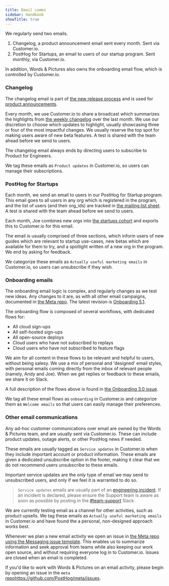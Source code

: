 ```yaml
---
title: Email comms
sidebar: Handbook
showTitle: true
---
```


We regularly send two emails. 

1. Changelog, a product announcement email sent every month. Sent via Customer.io. 
2. PostHog for Startups, an email to users of our startup program. Sent monthly, via Customer.io.

In addition, Words & Pictures also owns the onboarding email flow, which is controlled by Customer.io. 

### Changelog
The changelog email is part of [the new release process](/handbook/engineering/release-new-version) and is used for [product announcements](/handbook/growth/words-and-pictures/product-announcements).

Every month, we use Customer.io to share a broadcast which summarizes the highlights from [the weekly changelog](/changelog) over the last month. We use our discretion to choose which updates to highlight, usually showcasing three or four of the most impactful changes. We usually reserve the top spot for making users aware of new beta features. A test is shared with the team ahead before we send to users. 

The changelog email always ends by directing users to subscribe to Product for Engineers. 

We tag these emails as `Product updates` in Customer.io, so users can manage their subscriptions. 

### PostHog for Startups
Each month, we send an email to users in our PostHog for Startup program. This email goes to all users in any org which is registered in the program, and the list of users (and their org_ids) are tracked in [the mailing list sheet](https://docs.google.com/spreadsheets/d/1ryDGzXcG0OSH-GoX-zlI2CKwNu-6Zivi7EM32WLdids/edit?usp=sharing). A test is shared with the team ahead before we send to users. 

Each month, Joe combines new orgs into [the startups cohort](https://app.posthog.com/cohorts/44794) and exports this to Customer.io for this email. 

The email is usually comprised of three sections, which inform users of new guides which are relevant to startup use-cases, new betas which are available for them to try, and a spotlight written of a new org in the program. We end by asking for feedback.

We categorize these emails as `Actually useful marketing emails` in Customer.io, so users can unsubscribe if they wish. 

### Onboarding emails
The onboarding email logic is complex, and regularly changes as we test new ideas. Any changes to it are, as with all other email campaigns, documented in [the Meta repo](https://github.com/PostHog/meta/). The latest revision is [Onboarding 5.1](https://github.com/PostHog/meta/issues/197). 

The onboarding flow is composed of several workflows, with dedicated flows for: 

- All cloud sign-ups
- All self-hosted sign-ups
- All open-source deploys
- Cloud users who have not subscribed to replays
- Cloud users who have not subscribed to feature flags

We aim for all content in these flows to be relevant and helpful to users, without being salesy. We use a mix of personal and 'designed' email styles, with personal emails coming directly from the inbox of relevant people (namely, Andy and Joe). When we get replies or feedback to these emails, we share it on Slack. 

A full description of the flows above is found in [the Onboarding 3.0 issue](https://github.com/PostHog/meta/issues/123). 

We tag all these email flows as `onboarding` in Customer.io and categorize them as `Welcome emails` so that users can easily manage their preferences. 

### Other email communications
Any ad-hoc customer communications over email are owned by the Words & Pictures team, and are usually sent via Customer.io. These can include product updates, outage alerts, or other PostHog news if needed.

These emails are usually tagged as `Service updates` in Customer.io when they include important account or product information. These emails are given a dedicated unsubscribe option in the footer, making it clear that we do not recommend users unsubscribe to these emails. 

Important service updates are the _only_ type of email we may send to unsubscribed users, and only if we feel it is warranted to do so.

> `Service updates` emails are usually part of an [engineering incident](/handbook/engineering/incidents). If an incident is declared, please ensure the Support team is aware as soon as possible by posting in the [#team-support](https://posthog.slack.com/archives/C075D3C5HST) Slack.

We are currently testing email as a channel for other activities, such as product upsells. We tag these emails as `Actually useful marketing emails` in Customer.io and have found the a personal, non-designed approach works best. 

Whenever we plan a new email activity we open an issue in [the Meta repo using the Messaging issue template](https://github.com/PostHog/meta/). This enables us to summarize information and seek approval from teams while also keeping our work open source, and without requiring everyone log in to Customer.io. Issues are closed when an email is completed. 

If you'd like to work with Words & Pictures on an email activity, please begin by opening an issue in the `meta` [repo](https://github.com/PostHog/meta/issues)https://github.com/PostHog/meta/issues. 
